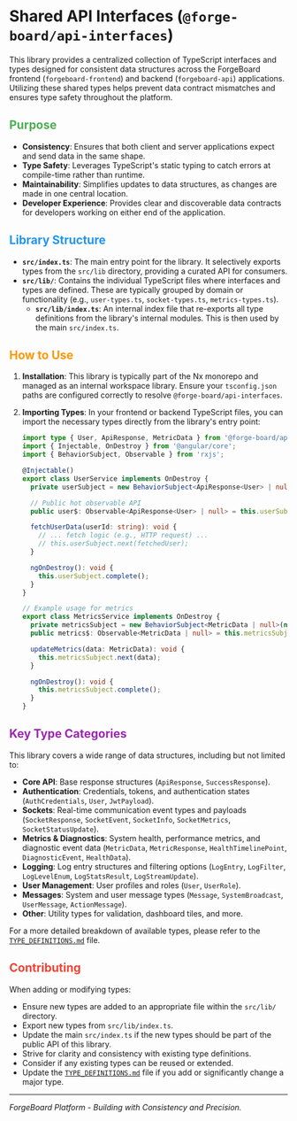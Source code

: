 # Shared API Interfaces (`@forge-board/api-interfaces`)

This library provides a centralized collection of TypeScript interfaces and types designed for consistent data structures across the ForgeBoard frontend (`forgeboard-frontend`) and backend (`forgeboard-api`) applications. Utilizing these shared types helps prevent data contract mismatches and ensures type safety throughout the platform.

## <span style="color: #4CAF50;">Purpose</span>

- **Consistency**: Ensures that both client and server applications expect and send data in the same shape.
- **Type Safety**: Leverages TypeScript's static typing to catch errors at compile-time rather than runtime.
- **Maintainability**: Simplifies updates to data structures, as changes are made in one central location.
- **Developer Experience**: Provides clear and discoverable data contracts for developers working on either end of the application.

## <span style="color: #2196F3;">Library Structure</span>

- **`src/index.ts`**: The main entry point for the library. It selectively exports types from the `src/lib` directory, providing a curated API for consumers.
- **`src/lib/`**: Contains the individual TypeScript files where interfaces and types are defined. These are typically grouped by domain or functionality (e.g., `user-types.ts`, `socket-types.ts`, `metrics-types.ts`).
  - **`src/lib/index.ts`**: An internal index file that re-exports all type definitions from the library's internal modules. This is then used by the main `src/index.ts`.

## <span style="color: #FF9800;">How to Use</span>

1.  **Installation**: This library is typically part of the Nx monorepo and managed as an internal workspace library. Ensure your `tsconfig.json` paths are configured correctly to resolve `@forge-board/api-interfaces`.

2.  **Importing Types**: In your frontend or backend TypeScript files, you can import the necessary types directly from the library's entry point:

    ```typescript
    import type { User, ApiResponse, MetricData } from '@forge-board/api-interfaces';
    import { Injectable, OnDestroy } from '@angular/core';
    import { BehaviorSubject, Observable } from 'rxjs';

    @Injectable()
    export class UserService implements OnDestroy {
      private userSubject = new BehaviorSubject<ApiResponse<User> | null>(null);

      // Public hot observable API
      public user$: Observable<ApiResponse<User> | null> = this.userSubject.asObservable();

      fetchUserData(userId: string): void {
        // ... fetch logic (e.g., HTTP request) ...
        // this.userSubject.next(fetchedUser);
      }

      ngOnDestroy(): void {
        this.userSubject.complete();
      }
    }

    // Example usage for metrics
    export class MetricsService implements OnDestroy {
      private metricsSubject = new BehaviorSubject<MetricData | null>(null);
      public metrics$: Observable<MetricData | null> = this.metricsSubject.asObservable();

      updateMetrics(data: MetricData): void {
        this.metricsSubject.next(data);
      }

      ngOnDestroy(): void {
        this.metricsSubject.complete();
      }
    }
    ```

## <span style="color: #9C27B0;">Key Type Categories</span>

This library covers a wide range of data structures, including but not limited to:

- **Core API**: Base response structures (`ApiResponse`, `SuccessResponse`).
- **Authentication**: Credentials, tokens, and authentication states (`AuthCredentials`, `User`, `JwtPayload`).
- **Sockets**: Real-time communication event types and payloads (`SocketResponse`, `SocketEvent`, `SocketInfo`, `SocketMetrics`, `SocketStatusUpdate`).
- **Metrics & Diagnostics**: System health, performance metrics, and diagnostic event data (`MetricData`, `MetricResponse`, `HealthTimelinePoint`, `DiagnosticEvent`, `HealthData`).
- **Logging**: Log entry structures and filtering options (`LogEntry`, `LogFilter`, `LogLevelEnum`, `LogStatsResult`, `LogStreamUpdate`).
- **User Management**: User profiles and roles (`User`, `UserRole`).
- **Messages**: System and user message types (`Message`, `SystemBroadcast`, `UserMessage`, `ActionMessage`).
- **Other**: Utility types for validation, dashboard tiles, and more.

For a more detailed breakdown of available types, please refer to the [`TYPE_DEFINITIONS.md`](./TYPE_DEFINITIONS.md) file.

## <span style="color: #F44336;">Contributing</span>

When adding or modifying types:

- Ensure new types are added to an appropriate file within the `src/lib/` directory.
- Export new types from `src/lib/index.ts`.
- Update the main `src/index.ts` if the new types should be part of the public API of this library.
- Strive for clarity and consistency with existing type definitions.
- Consider if any existing types can be reused or extended.
- Update the [`TYPE_DEFINITIONS.md`](./TYPE_DEFINITIONS.md) file if you add or significantly change a major type.

---

_ForgeBoard Platform - Building with Consistency and Precision._
